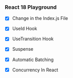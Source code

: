 ### React 18 Playground

- [x] Change in the Index.js File


- [x] UseId Hook

- [x] UseTransition Hook

- [x] Suspense

- [x] Automatic Batching

- [x] Concurrency In React
